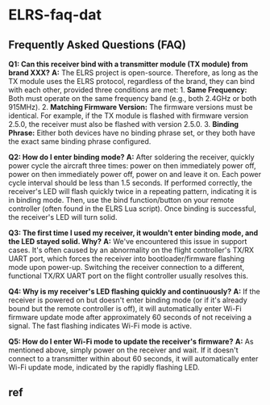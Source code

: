 
# ELRS-faq-dat

## Frequently Asked Questions (FAQ)

**Q1: Can this receiver bind with a transmitter module (TX module) from brand XXX?**
**A:** The ELRS project is open-source. Therefore, as long as the TX module uses the ELRS protocol, regardless of the brand, they can bind with each other, provided three conditions are met:
    1.  **Same Frequency:** Both must operate on the same frequency band (e.g., both 2.4GHz or both 915MHz).
    2.  **Matching Firmware Version:** The firmware versions must be identical. For example, if the TX module is flashed with firmware version 2.5.0, the receiver must also be flashed with version 2.5.0.
    3.  **Binding Phrase:** Either both devices have no binding phrase set, or they both have the exact same binding phrase configured.

**Q2: How do I enter binding mode?**
**A:** After soldering the receiver, quickly power cycle the aircraft three times: power on then immediately power off, power on then immediately power off, power on and leave it on. Each power cycle interval should be less than 1.5 seconds. If performed correctly, the receiver's LED will flash quickly twice in a repeating pattern, indicating it is in binding mode. Then, use the bind function/button on your remote controller (often found in the ELRS Lua script). Once binding is successful, the receiver's LED will turn solid.

**Q3: The first time I used my receiver, it wouldn't enter binding mode, and the LED stayed solid. Why?**
**A:** We've encountered this issue in support cases. It's often caused by an abnormality on the flight controller's TX/RX UART port, which forces the receiver into bootloader/firmware flashing mode upon power-up. Switching the receiver connection to a different, functional TX/RX UART port on the flight controller usually resolves this.

**Q4: Why is my receiver's LED flashing quickly and continuously?**
**A:** If the receiver is powered on but doesn't enter binding mode (or if it's already bound but the remote controller is off), it will automatically enter Wi-Fi firmware update mode after approximately 60 seconds of not receiving a signal. The fast flashing indicates Wi-Fi mode is active.

**Q5: How do I enter Wi-Fi mode to update the receiver's firmware?**
**A:** As mentioned above, simply power on the receiver and wait. If it doesn't connect to a transmitter within about 60 seconds, it will automatically enter Wi-Fi update mode, indicated by the rapidly flashing LED.


## ref 

